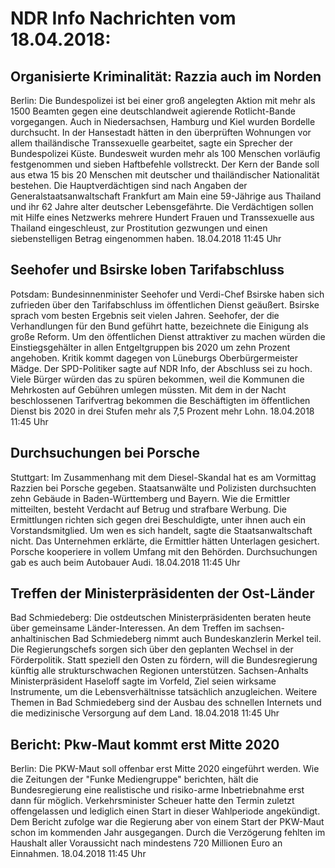 # NDR Info Nachrichten vom 18.04.2018:


## Organisierte Kriminalität: Razzia auch im Norden
Berlin: Die Bundespolizei ist bei einer groß angelegten Aktion mit mehr als 1500 Beamten gegen eine deutschlandweit agierende Rotlicht-Bande vorgegangen. Auch in Niedersachsen, Hamburg und Kiel wurden Bordelle durchsucht. In der Hansestadt hätten in den überprüften Wohnungen vor allem thailändische Transsexuelle gearbeitet, sagte ein Sprecher der Bundespolizei Küste. Bundesweit wurden mehr als 100 Menschen vorläufig festgenommen und sieben Haftbefehle vollstreckt. Der Kern der Bande soll aus etwa 15 bis 20 Menschen mit deutscher und thailändischer Nationalität bestehen. Die Hauptverdächtigen sind nach Angaben der Generalstaatsanwaltschaft Frankfurt am Main eine 59-Jährige aus Thailand und ihr 62 Jahre alter deutscher Lebensgefährte. Die Verdächtigen sollen mit Hilfe eines Netzwerks mehrere Hundert Frauen und Transsexuelle aus Thailand eingeschleust, zur Prostitution gezwungen und einen siebenstelligen Betrag eingenommen haben. 18.04.2018 11:45 Uhr 

## Seehofer und Bsirske loben Tarifabschluss
Potsdam:   	Bundesinnenminister Seehofer und Verdi-Chef Bsirske haben sich zufrieden über den Tarifabschluss im öffentlichen Dienst geäußert. Bsirske sprach vom besten Ergebnis seit vielen Jahren. Seehofer, der die Verhandlungen für den Bund geführt hatte, bezeichnete die Einigung als große Reform. Um den öffentlichen Dienst attraktiver zu machen würden die Einstiegsgehälter in allen Entgeltgruppen bis 2020 um zehn Prozent angehoben. Kritik kommt dagegen von Lüneburgs Oberbürgermeister Mädge. Der SPD-Politiker sagte auf NDR Info, der Abschluss sei zu hoch. Viele Bürger würden das zu spüren bekommen, weil die Kommunen die Mehrkosten auf Gebühren umlegen müssten. Mit dem in der Nacht beschlossenen Tarifvertrag bekommen die Beschäftigten im öffentlichen Dienst bis 2020 in drei Stufen mehr als 7,5 Prozent mehr Lohn. 18.04.2018 11:45 Uhr 

## Durchsuchungen bei Porsche
Stuttgart: Im Zusammenhang mit dem Diesel-Skandal hat es am Vormittag Razzien bei Porsche gegeben. Staatsanwälte und Polizisten durchsuchten zehn Gebäude in Baden-Württemberg und Bayern. Wie die Ermittler mitteilten, besteht Verdacht auf Betrug und strafbare Werbung. Die Ermittlungen richten sich gegen drei Beschuldigte, unter ihnen auch ein Vorstandsmitglied. Um wen es sich handelt, sagte die Staatsanwaltschaft nicht. Das Unternehmen erklärte, die Ermittler hätten Unterlagen gesichert. Porsche kooperiere in vollem Umfang mit den Behörden. Durchsuchungen gab es auch beim Autobauer Audi. 18.04.2018 11:45 Uhr 

## Treffen der Ministerpräsidenten der Ost-Länder
Bad Schmiedeberg: Die ostdeutschen Ministerpräsidenten beraten heute über gemeinsame Länder-Interessen. An dem Treffen im sachsen-anhaltinischen Bad Schmiedeberg nimmt auch Bundeskanzlerin Merkel teil. Die Regierungschefs sorgen sich über den geplanten Wechsel in der Förderpolitik. Statt speziell den Osten zu fördern, will die Bundesregierung künftig alle strukturschwachen Regionen unterstützen. Sachsen-Anhalts Ministerpräsident Haseloff sagte im Vorfeld, Ziel seien wirksame Instrumente, um die Lebensverhältnisse tatsächlich anzugleichen. Weitere Themen in Bad Schmiedeberg sind der Ausbau des schnellen Internets und die medizinische Versorgung auf dem Land. 18.04.2018 11:45 Uhr 

## Bericht: Pkw-Maut kommt erst Mitte 2020
Berlin: Die PKW-Maut soll offenbar erst Mitte 2020 eingeführt werden. Wie die Zeitungen der "Funke Mediengruppe" berichten, hält die Bundesregierung eine realistische und risiko-arme Inbetriebnahme erst dann für möglich. Verkehrsminister Scheuer hatte den Termin zuletzt offengelassen und lediglich einen Start in dieser Wahlperiode angekündigt. Dem Bericht zufolge war die Regierung aber von einem Start der PKW-Maut schon im kommenden Jahr ausgegangen. Durch die Verzögerung fehlten im Haushalt aller Voraussicht nach mindestens 720 Millionen Euro an Einnahmen. 18.04.2018 11:45 Uhr 
